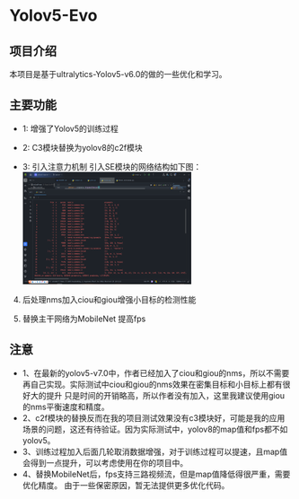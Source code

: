 # Yolov5-Evo

## 项目介绍
本项目是基于ultralytics-Yolov5-v6.0的做的一些优化和学习。

## 主要功能
- 1: 增强了Yolov5的训练过程

- 2: C3模块替换为yolov8的c2f模块

- 3: 引入注意力机制
    引入SE模块的网络结构如下图：
    <img src="kend_work/img/img.png" alt="引入SE模块的网络结构" width="300" height="200">


4. 后处理nms加入ciou和giou增强小目标的检测性能


5. 替换主干网络为MobileNet 提高fps


## 注意
- 1、在最新的yolov5-v7.0中，作者已经加入了ciou和giou的nms，所以不需要再自己实现。实际测试中ciou和giou的nms效果在密集目标和小目标上都有很好大的提升
只是时间的开销略高，所以作者没有加入，这里我建议使用giou的nms平衡速度和精度。
- 2、c2f模块的替换反而在我的项目测试效果没有c3模块好，可能是我的应用场景的问题，这还有待验证。因为实际测试中，yolov8的map值和fps都不如yolov5。
- 3、训练过程加入后面几轮取消数据增强，对于训练过程可以提速，且map值会得到一点提升，可以考虑使用在你的项目中。
- 4、替换MobileNet后，fps支持三路视频流，但是map值降低得很严重，需要优化精度。
由于一些保密原因，暂无法提供更多优化代码。

